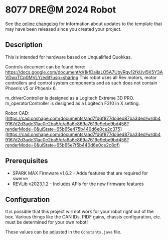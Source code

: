 # 8077 DRE@M 2024 Robot

See [the online changelog](https://github.com/REVrobotics/MAXSwerve-Java-Template/blob/main/CHANGELOG.md) for information about updates to the template that may have been released since you created your project.

## Description

This is intended for hardware based on Unqualified Quokkas.

Controls document can be found here: https://docs.google.com/document/d/1kfDaiIaLO5A7UbvRqy12fkUvl5K5Y3AVDwxTCp0MVLY/edit?usp=sharing
This robot uses all Rev motors, motor controllers and control system components and as such does not contain Phoenix v5 or Phoenix 6.

m_driverController is designed as a Logitech Extreme 3D PRO.
m_operatorController is designed as a Logitech F310 in X setting.

Robot CAD: [https://cad.onshape.com/documents/aad7fd6f877dc6ed87ba34ed/w/db49167d2d3adc31ac0e2ba5/e/a6a6c869a7619e9ebe9bd458?renderMode=0&uiState=65b65e475b440d6e0ce2c375](https://cad.onshape.com/documents/aad7fd6f877dc6ed87ba34ed/w/db49167d2d3adc31ac0e2ba5/e/a6a6c869a7619e9ebe9bd458?renderMode=0&uiState=65b65e7f5b440d6e0ce2c8df)

## Prerequisites

* SPARK MAX Firmware v1.6.2 - Adds features that are required for swerve
* REVLib v2023.1.2 - Includes APIs for the new firmware features

## Configuration

It is possible that this project will not work for your robot right out of the box. Various things like the CAN IDs, PIDF gains, chassis configuration, etc. must be determined for your own robot!

These values can be adjusted in the `Constants.java` file.
